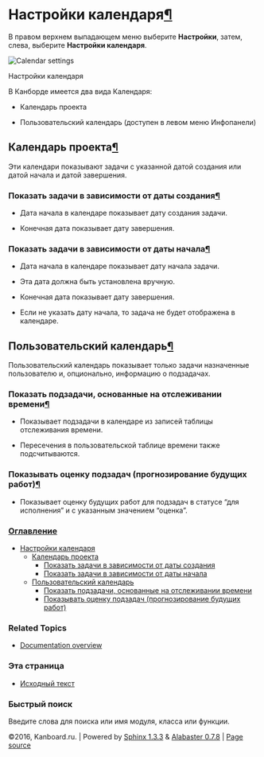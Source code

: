 Настройки календаря[¶](#calendar-settings "Ссылка на этот заголовок")
=====================================================================

В правом верхнем выпадающем меню выберите **Настройки**, затем, слева,
выберите **Настройки календаря**.

![Calendar
settings](https://kanboard.net/screenshots/documentation/calendar-settings.png)

Настройки календаря

В Канборде имеется два вида Календаря:

-   Календарь проекта

-   Пользовательский календарь (доступен в левом меню Инфопанели)

Календарь проекта[¶](#project-calendar "Ссылка на этот заголовок")
------------------------------------------------------------------

Эти календари показывают задачи с указанной датой создания или датой
начала и датой завершения.

### Показать задачи в зависимости от даты создания[¶](#show-tasks-based-on-the-creation-date "Ссылка на этот заголовок")

-   Дата начала в календаре показывает дату создания задачи.

-   Конечная дата показывает дату завершения.

### Показать задачи в зависимости от даты начала[¶](#show-tasks-based-on-the-start-date "Ссылка на этот заголовок")

-   Дата начала в календаре показывает дату начала задачи.

-   Эта дата должна быть установлена вручную.

-   Конечная дата показывает дату завершения.

-   Если не указать дату начала, то задача не будет отображена в
    календаре.

Пользовательский календарь[¶](#user-calendar "Ссылка на этот заголовок")
------------------------------------------------------------------------

Пользовательский календарь показывает только задачи назначенные
пользователю и, опционально, информацию о подзадачах.

### Показать подзадачи, основанные на отслеживании времени[¶](#show-sub-tasks-based-on-the-time-tracking "Ссылка на этот заголовок")

-   Показывает подзадачи в календаре из записей таблицы отслеживания
    времени.

-   Пересечения в пользовательской таблице времени также подсчитываются.

### Показывать оценку подзадач (прогнозирование будущих работ)[¶](#show-sub-task-estimates-forecast-of-future-work "Ссылка на этот заголовок")

-   Показывает оценку будущих работ для подзадач в статусе “для
    исполнения” и с указанным значением “оценка”.

### [Оглавление](index.html)

-   [Настройки календаря](#)
    -   [Календарь проекта](#project-calendar)
        -   [Показать задачи в зависимости от даты
            создания](#show-tasks-based-on-the-creation-date)
        -   [Показать задачи в зависимости от даты
            начала](#show-tasks-based-on-the-start-date)
    -   [Пользовательский календарь](#user-calendar)
        -   [Показать подзадачи, основанные на отслеживании
            времени](#show-sub-tasks-based-on-the-time-tracking)
        -   [Показывать оценку подзадач (прогнозирование будущих
            работ)](#show-sub-task-estimates-forecast-of-future-work)

### Related Topics

-   [Documentation overview](index.html)

### Эта страница

-   [Исходный текст](_sources/calendar-configuration.txt)

### Быстрый поиск

Введите слова для поиска или имя модуля, класса или функции.

©2016, Kanboard.ru. | Powered by [Sphinx 1.3.3](http://sphinx-doc.org/)
& [Alabaster 0.7.8](https://github.com/bitprophet/alabaster) | [Page
source](_sources/calendar-configuration.txt)
